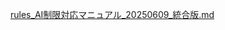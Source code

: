 [rules_AI制限対応マニュアル_20250609_統合版.md](https://github.com/user-attachments/files/20682825/rules_AI._20250609_.md)

